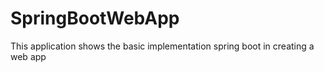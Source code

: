 # SpringBootWebApp
This application shows the basic implementation spring boot in creating a web app

